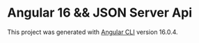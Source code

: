 # Angular 16 && JSON Server Api
This project was generated with [Angular CLI](https://github.com/angular/angular-cli) version 16.0.4.

